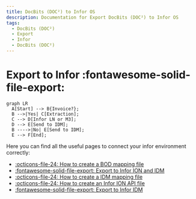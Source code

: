 ```yaml
---
title: DocBits (DOC²) to Infor OS
description: Documentation for Export DocBits (DOC²) to Infor OS
tags:
  - DocBits (DOC²)
  - Export
  - Infor
  - DocBits (DOC²)
---
```


# Export to Infor :fontawesome-solid-file-export:



``` mermaid
graph LR
  A[Start] --> B{Invoice?};
  B -->|Yes| C[Extraction];
  C --> D[Infor LN or M3];
  D --> E[Send to IDM];
  B ---->|No| E[Send to IDM];
  E --> F[End];
```



Here you can find all the useful pages to connect your infor environment correctly:

- [:octicons-file-24: How to create a BOD mapping file](/docbits/export/how-to-create-a-bod-mapping-file/)
- [:fontawesome-solid-file-export: Export to Infor ION and IDM](/docbits/export/infor-ion/)
- [:octicons-file-24: How to create a IDM mapping file](/docbits/export/how-to-create-a-idm-mapping-file/)
- [:octicons-file-24: How to create an Infor ION API file](/docbits/export/create-a-infor-ion-api-file/)
- [:fontawesome-solid-file-export: Export to Infor IDM](/docbits/export/infor-idm/)
